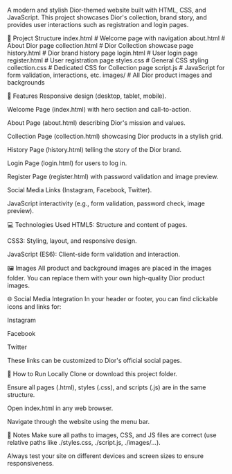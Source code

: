 A modern and stylish Dior-themed website built with HTML, CSS, and JavaScript.
This project showcases Dior's collection, brand story, and provides user interactions such as registration and login pages.

📁 Project Structure
index.html          # Welcome page with navigation 
about.html          # About Dior page
collection.html     # Dior Collection showcase page
history.html        # Dior brand history page
login.html          # User login page
register.html       # User registration page
styles.css          # General CSS styling
collection.css      # Dedicated CSS for Collection page
script.js           # JavaScript for form validation, interactions, etc.
images/             # All Dior product images and backgrounds

🚀 Features
Responsive design (desktop, tablet, mobile).

Welcome Page (index.html) with hero section and call-to-action.

About Page (about.html) describing Dior's mission and values.

Collection Page (collection.html) showcasing Dior products in a stylish grid.

History Page (history.html) telling the story of the Dior brand.

Login Page (login.html) for users to log in.

Register Page (register.html) with password validation and image preview.

Social Media Links (Instagram, Facebook, Twitter).

JavaScript interactivity (e.g., form validation, password check, image preview).

💻 Technologies Used
HTML5: Structure and content of pages.

CSS3: Styling, layout, and responsive design.

JavaScript (ES6): Client-side form validation and interaction.

🖼️ Images
All product and background images are placed in the images folder.
You can replace them with your own high-quality Dior product images.

🌐 Social Media Integration
In your header or footer, you can find clickable icons and links for:

Instagram

Facebook

Twitter

These links can be customized to Dior's official social pages.

📱 How to Run Locally
Clone or download this project folder.

Ensure all pages (.html), styles (.css), and scripts (.js) are in the same structure.

Open index.html in any web browser.

Navigate through the website using the menu bar.

🚩 Notes
Make sure all paths to images, CSS, and JS files are correct (use relative paths like ./styles.css, ./script.js, ./images/...).

Always test your site on different devices and screen sizes to ensure responsiveness.



